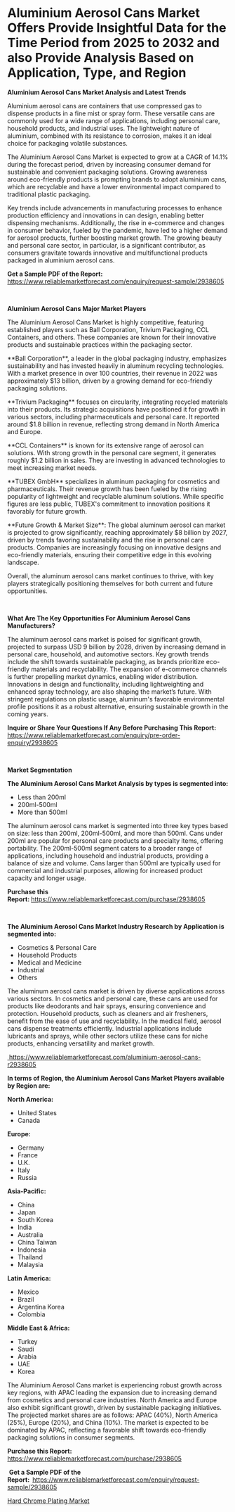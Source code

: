 <p><h1>Aluminium Aerosol Cans Market Offers Provide Insightful Data for the Time Period from 2025 to 2032 and also Provide Analysis Based on Application, Type, and Region</h1></p><p><strong>Aluminium Aerosol Cans Market Analysis and Latest Trends</strong></p>
<p><p>Aluminium aerosol cans are containers that use compressed gas to dispense products in a fine mist or spray form. These versatile cans are commonly used for a wide range of applications, including personal care, household products, and industrial uses. The lightweight nature of aluminium, combined with its resistance to corrosion, makes it an ideal choice for packaging volatile substances.</p><p>The Aluminium Aerosol Cans Market is expected to grow at a CAGR of 14.1% during the forecast period, driven by increasing consumer demand for sustainable and convenient packaging solutions. Growing awareness around eco-friendly products is prompting brands to adopt aluminium cans, which are recyclable and have a lower environmental impact compared to traditional plastic packaging. </p><p>Key trends include advancements in manufacturing processes to enhance production efficiency and innovations in can design, enabling better dispensing mechanisms. Additionally, the rise in e-commerce and changes in consumer behavior, fueled by the pandemic, have led to a higher demand for aerosol products, further boosting market growth. The growing beauty and personal care sector, in particular, is a significant contributor, as consumers gravitate towards innovative and multifunctional products packaged in aluminium aerosol cans.</p></p>
<p><strong>Get a Sample PDF of the Report:&nbsp;</strong> <a href="https://www.reliablemarketforecast.com/enquiry/request-sample/2938605?utm_campaign=2740&utm_medium=2&utm_source=Github&utm_content=ia&utm_term=15032025&utm_id=aluminium-aerosol-cans">https://www.reliablemarketforecast.com/enquiry/request-sample/2938605</a></p>
<p>&nbsp;</p>
<p><strong>Aluminium Aerosol Cans Major Market Players</strong></p>
<p><p>The Aluminium Aerosol Cans Market is highly competitive, featuring established players such as Ball Corporation, Trivium Packaging, CCL Containers, and others. These companies are known for their innovative products and sustainable practices within the packaging sector.</p><p>**Ball Corporation**, a leader in the global packaging industry, emphasizes sustainability and has invested heavily in aluminum recycling technologies. With a market presence in over 100 countries, their revenue in 2022 was approximately $13 billion, driven by a growing demand for eco-friendly packaging solutions.</p><p>**Trivium Packaging** focuses on circularity, integrating recycled materials into their products. Its strategic acquisitions have positioned it for growth in various sectors, including pharmaceuticals and personal care. It reported around $1.8 billion in revenue, reflecting strong demand in North America and Europe.</p><p>**CCL Containers** is known for its extensive range of aerosol can solutions. With strong growth in the personal care segment, it generates roughly $1.2 billion in sales. They are investing in advanced technologies to meet increasing market needs.</p><p>**TUBEX GmbH** specializes in aluminum packaging for cosmetics and pharmaceuticals. Their revenue growth has been fueled by the rising popularity of lightweight and recyclable aluminum solutions. While specific figures are less public, TUBEX's commitment to innovation positions it favorably for future growth.</p><p>**Future Growth & Market Size**: The global aluminum aerosol can market is projected to grow significantly, reaching approximately $8 billion by 2027, driven by trends favoring sustainability and the rise in personal care products. Companies are increasingly focusing on innovative designs and eco-friendly materials, ensuring their competitive edge in this evolving landscape.</p><p>Overall, the aluminum aerosol cans market continues to thrive, with key players strategically positioning themselves for both current and future opportunities.</p></p>
<p>&nbsp;</p>
<p><strong>What Are The Key Opportunities For Aluminium Aerosol Cans Manufacturers?</strong></p>
<p><p>The aluminum aerosol cans market is poised for significant growth, projected to surpass USD 9 billion by 2028, driven by increasing demand in personal care, household, and automotive sectors. Key growth trends include the shift towards sustainable packaging, as brands prioritize eco-friendly materials and recyclability. The expansion of e-commerce channels is further propelling market dynamics, enabling wider distribution. Innovations in design and functionality, including lightweighting and enhanced spray technology, are also shaping the market’s future. With stringent regulations on plastic usage, aluminum's favorable environmental profile positions it as a robust alternative, ensuring sustainable growth in the coming years.</p></p>
<p><strong>Inquire or Share Your Questions If Any Before Purchasing This Report:</strong> <a href="https://www.reliablemarketforecast.com/enquiry/pre-order-enquiry/2938605?utm_campaign=2740&utm_medium=2&utm_source=Github&utm_content=ia&utm_term=15032025&utm_id=aluminium-aerosol-cans">https://www.reliablemarketforecast.com/enquiry/pre-order-enquiry/2938605</a></p>
<p>&nbsp;</p>
<p><strong>Market Segmentation</strong></p>
<p><strong>The Aluminium Aerosol Cans Market Analysis by types is segmented into:</strong></p>
<p><ul><li>Less than 200ml</li><li>200ml-500ml</li><li>More than 500ml</li></ul></p>
<p><p>The aluminum aerosol cans market is segmented into three key types based on size: less than 200ml, 200ml-500ml, and more than 500ml. Cans under 200ml are popular for personal care products and specialty items, offering portability. The 200ml-500ml segment caters to a broader range of applications, including household and industrial products, providing a balance of size and volume. Cans larger than 500ml are typically used for commercial and industrial purposes, allowing for increased product capacity and longer usage.</p></p>
<p><strong>Purchase this Report:&nbsp;</strong><a href="https://www.reliablemarketforecast.com/purchase/2938605?utm_campaign=2740&utm_medium=2&utm_source=Github&utm_content=ia&utm_term=15032025&utm_id=aluminium-aerosol-cans">https://www.reliablemarketforecast.com/purchase/2938605</a></p>
<p>&nbsp;</p>
<p><strong>The Aluminium Aerosol Cans Market Industry Research by Application is segmented into:</strong></p>
<p><ul><li>Cosmetics & Personal Care</li><li>Household Products</li><li>Medical and Medicine</li><li>Industrial</li><li>Others</li></ul></p>
<p><p>The aluminum aerosol cans market is driven by diverse applications across various sectors. In cosmetics and personal care, these cans are used for products like deodorants and hair sprays, ensuring convenience and protection. Household products, such as cleaners and air fresheners, benefit from the ease of use and recyclability. In the medical field, aerosol cans dispense treatments efficiently. Industrial applications include lubricants and sprays, while other sectors utilize these cans for niche products, enhancing versatility and market growth.</p></p>
<p><a href="https://www.reliablemarketforecast.com/aluminium-aerosol-cans-r2938605?utm_campaign=2740&utm_medium=2&utm_source=Github&utm_content=ia&utm_term=15032025&utm_id=aluminium-aerosol-cans">&nbsp;https://www.reliablemarketforecast.com/aluminium-aerosol-cans-r2938605</a></p>
<p><strong>In terms of Region, the Aluminium Aerosol Cans Market Players available by Region are:</strong></p>
<p>
    <p> <strong> North America: </strong>
        <ul>
            <li>United States</li>
            <li>Canada</li>
        </ul>
        </p> 
    <p> <strong> Europe: </strong>
        <ul>
            <li>Germany</li>
            <li>France</li>
            <li>U.K.</li>
            <li>Italy</li>
            <li>Russia</li>
        </ul>
        </p> 
    <p> <strong> Asia-Pacific: </strong>
        <ul>
            <li>China</li>
            <li>Japan</li>
            <li>South Korea</li>
            <li>India</li>
            <li>Australia</li>
            <li>China Taiwan</li>
            <li>Indonesia</li>
            <li>Thailand</li>
            <li>Malaysia</li>
        </ul>
        </p> 
    <p> <strong> Latin America: </strong>
        <ul>
            <li>Mexico</li>
            <li>Brazil</li>
            <li>Argentina Korea</li>
            <li>Colombia</li>
        </ul>
        </p> 
    <p> <strong> Middle East & Africa: </strong>
        <ul>
            <li>Turkey</li>
            <li>Saudi</li>
            <li>Arabia</li>
            <li>UAE</li>
            <li>Korea</li>
        </ul>
    </p>
    </p>
<p><p>The Aluminium Aerosol Cans market is experiencing robust growth across key regions, with APAC leading the expansion due to increasing demand from cosmetics and personal care industries. North America and Europe also exhibit significant growth, driven by sustainable packaging initiatives. The projected market shares are as follows: APAC (40%), North America (25%), Europe (20%), and China (10%). The market is expected to be dominated by APAC, reflecting a favorable shift towards eco-friendly packaging solutions in consumer segments.</p></p>
<p><strong>Purchase this Report: </strong><a href="https://www.reliablemarketforecast.com/purchase/2938605?utm_campaign=2740&utm_medium=2&utm_source=Github&utm_content=ia&utm_term=15032025&utm_id=aluminium-aerosol-cans">https://www.reliablemarketforecast.com/purchase/2938605</a></p>
<p>&nbsp;<strong>Get a Sample PDF of the Report:&nbsp;&nbsp;</strong><a href="https://www.reliablemarketforecast.com/enquiry/request-sample/2938605?utm_campaign=2740&utm_medium=2&utm_source=Github&utm_content=ia&utm_term=15032025&utm_id=aluminium-aerosol-cans">https://www.reliablemarketforecast.com/enquiry/request-sample/2938605</a></p>
<p><strong></strong></p>
<p><p><a href="https://github.com/djembashote/Market-Research-Report-List-1/blob/main/hard-chrome-plating-market.md?utm_campaign=2740&utm_medium=2&utm_source=Github&utm_content=ia&utm_term=15032025&utm_id=aluminium-aerosol-cans">Hard Chrome Plating Market</a></p></p>